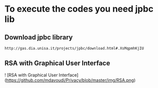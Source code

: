 # To execute the codes you need jpbc lib
## Download jpbc library 
```
http://gas.dia.unisa.it/projects/jpbc/download.html#.XsMqpmhKjIU
```
## RSA with Graphical User Interface 
! [RSA with Graphical User Interface] (https://github.com/mdavoudi/Privacy/blob/master/img/RSA.png)

